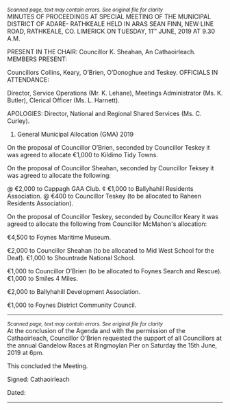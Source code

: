 *<small>Scanned page, text may contain errors. See original file for clarity</small>*  
MINUTES OF PROCEEDINGS AT SPECIAL MEETING OF THE MUNICIPAL DISTRICT OF ADARE-
RATHKEALE HELD IN ARAS SEAN FINN, NEW LINE ROAD, RATHKEALE, CO. LIMERICK ON
TUESDAY, 11™ JUNE, 2019 AT 9.30 A.M.

PRESENT IN THE CHAIR: Councillor K. Sheahan, An Cathaoirleach.
MEMBERS PRESENT:

Councillors Collins, Keary, O’Brien, O’Donoghue and Teskey.
OFFICIALS IN ATTENDANCE:

Director, Service Operations (Mr. K. Lehane), Meetings Administrator (Ms. K. Butler),
Clerical Officer (Ms. L. Harnett).

APOLOGIES:
Director, National and Regional Shared Services (Ms. C. Curley).

1. General Municipal Allocation (GMA) 2019

On the proposal of Councillor O’Brien, seconded by Councillor Teskey it was agreed to
allocate €1,000 to Kildimo Tidy Towns.

On the proposal of Councillor Sheahan, seconded by Councillor Teksey it was agreed to
allocate the following:

@ €2,000 to Cappagh GAA Club.
¢ €1,000 to Ballyhahill Residents Association.
@ €400 to Councillor Teskey (to be allocated to Raheen Residents Association).

On the proposal of Councillor Teskey, seconded by Councillor Keary it was agreed to
allocate the following from Councillor McMahon's allocation:

€4,500 to Foynes Maritime Museum.

€2,000 to Councillor Sheahan (to be allocated to Mid West School for the Deaf).
€1,000 to Shountrade National School.

€1,000 to Councillor O’Brien (to be allocated to Foynes Search and Rescue).
€1,000 to Smiles 4 Miles.

€2,000 to Ballyhahill Development Association.

€1,000 to Foynes District Community Council.

---
*<small>Scanned page, text may contain errors. See original file for clarity</small>*  
At the conclusion of the Agenda and with the permission of the Cathaoirleach, Councillor
O’Brien requested the support of all Councillors at the annual Gandelow Races at
Ringmoylan Pier on Saturday the 15th June, 2019 at 6pm.

This concluded the Meeting.

Signed:
Cathaoirleach

Dated:

---
